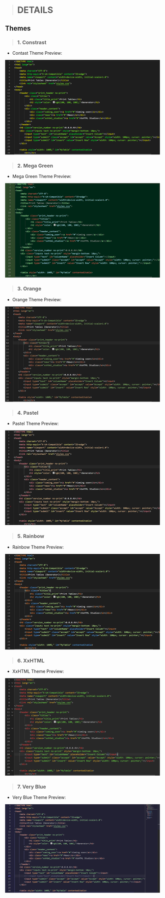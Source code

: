 > # DETAILS

## Themes

> ### 1. Constrast

- Contast Theme Preview:

![Contrast Preview](https://raw.githubusercontent.com/XxHTMLStudios/xxhtml-theme/main/images/contrastheme_preview.png)

> ### 2. Mega Green

- Mega Green Theme Preview:

![Mega Green Preview](https://raw.githubusercontent.com/XxHTMLStudios/xxhtml-theme/main/images/megagreentheme_preview.png)

> ### 3. Orange

- Orange Theme Preview:

![Orange Preview](https://raw.githubusercontent.com/XxHTMLStudios/xxhtml-theme/main/images/orangetheme_preview.png)

> ### 4. Pastel

- Pastel Theme Preview:

![Pastel Theme Preview](https://raw.githubusercontent.com/XxHTMLStudios/xxhtml-theme/main/images/pasteltheme_preview.png)

> ### 5. Rainbow

- Rainbow Theme Preview:

![Rainbow Theme Preview](https://raw.githubusercontent.com/XxHTMLStudios/xxhtml-theme/main/images/rainbowtheme_preview.png)

> ### 6. XxHTML

- XxHTML Theme Preview:

![XxHTML Theme Preview](https://raw.githubusercontent.com/XxHTMLStudios/xxhtml-theme/main/images/xxhtmltheme_preview.png)

> ### 7. Very Blue

- Very Blue Theme Preview:

![Very Blue Theme Preview](https://raw.githubusercontent.com/XxHTMLStudios/xxhtml-theme/main/images/very_blue_theme.png)


